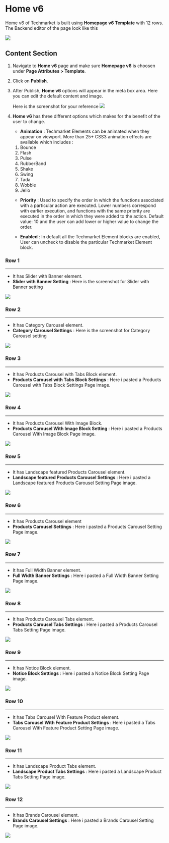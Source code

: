 # Home v6

Home v6 of Techmarket is built using **Homepage v6 Template** with 12 rows. The  Backend editor of the page look like this

![](http://transvelo.github.io/docs/techmarket/images/home-v6-setting.png)

## Content Section

1. Navigate to **Home v6** page and make sure **Homepage v6** is choosen under **Page Attributes > Template**.
2. Click on **Publish**.
3. After Publish, **Home v6** options will appear in the meta box area. Here you can edit the default content and image.

    Here is the screenshot for your reference
    ![](http://transvelo.github.io/docs/techmarket/images/home-v6-option.png)

4. **Home v6** has three different options which makes for the benefit of the user to change.

    * **Animation** : Techmarket Elements can be animated when they appear on viewport. More than 25+ CSS3 animation effects are available which includes :

    1. Bounce
    2. Flash
    3. Pulse
    4. RubberBand
    5. Shake
    6. Swing
    7. Tada
    8. Wobble
    9. Jello

    * **Priority** : Used to specify the order in which the functions associated with a particular action are executed. Lower numbers correspond with earlier execution, and functions with the same priority are executed in the order in which they were added to the action. Default value: 10 and the user can add lower or higher value to change the order.

    * **Enabled** : In default all the Techmarket Element blocks are enabled, User can uncheck to disable the particular Techmarket Element block.

### Row 1
---
* It has Slider with Banner element.
* **Slider with Banner Setting** : Here is the screenshot for Slider with Banner setting

![](http://transvelo.github.io/docs/techmarket/images/home6-1st-block.png)

### Row 2
---
* It has Category Carousel element.
* **Category Carousel Settings** : Here is the screenshot for Category Carousel setting

![](http://transvelo.github.io/docs/techmarket/images/home6-2nd-block.png)


### Row 3
---
* It has Products Carousel with Tabs Block element.
* **Products Carousel with Tabs Block Settings** : Here i pasted a Products Carousel with Tabs Block Settings Page image.

![](http://transvelo.github.io/docs/techmarket/images/home6-3rd-block.png)

### Row 4
---
* It has Products Carousel With Image Block.
* **Products Carousel With Image Block Setting** : Here i pasted a Products Carousel With Image Block Page image.

![](http://transvelo.github.io/docs/techmarket/images/home6-4th-block.png)

### Row 5
---
* It has Landscape featured Products Carousel element.
* **Landscape featured Products Carousel Settings** : Here i pasted a Landscape featured Products Carousel Setting Page image.

![](http://transvelo.github.io/docs/techmarket/images/home6-5th-block.png)

### Row 6
---
* It has Products Carousel element
* **Products Carousel Settings** : Here i pasted a Products Carousel Setting Page image.

![](http://transvelo.github.io/docs/techmarket/images/home6-6th-block..png)

### Row 7
---
* It has Full Width Banner element.
* **Full Width Banner Settings** : Here i pasted a Full Width Banner Setting Page image.

![](http://transvelo.github.io/docs/techmarket/images/home6-7th-block.png)

### Row 8
---
* It has Products Carousel Tabs element.
* **Products Carousel Tabs Settings** : Here i pasted a Products Carousel Tabs Setting Page image.

![](http://transvelo.github.io/docs/techmarket/images/home6-8th-block.png)

### Row 9
---
* It has Notice Block element.
* **Notice Block Settings** : Here i pasted a Notice Block Setting Page image.

![](http://transvelo.github.io/docs/techmarket/images/notice-block.png)

### Row 10
---
* It has Tabs Carousel With Feature Product element.
* **Tabs Carousel With Feature Product Settings** : Here i pasted a Tabs Carousel With Feature Product Setting Page image.

![](http://transvelo.github.io/docs/techmarket/images/home6-10th-block.png)

### Row 11
---
* It has Landscape Product Tabs element.
* **Landscape Product Tabs Settings** : Here i pasted a Landscape Product Tabs Setting Page image.

![](http://transvelo.github.io/docs/techmarket/images/home6-11th-block.png)

### Row 12
---
* It has Brands Carousel element.
* **Brands Carousel Settings** : Here i pasted a Brands Carousel Setting Page image.

![](http://transvelo.github.io/docs/techmarket/images/homepage-brands-carousel-setting.png)
